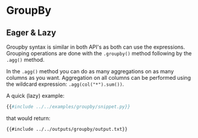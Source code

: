 # GroupBy

## Eager & Lazy

Groupby syntax is similar in both API's as both can use the expressions.
Grouping operations are done with the `.groupby()` method following by the `.agg()`
method.

In the `.agg()` method you can do as many aggregations on as many columns as you want.
Aggregation on all columns can be performed using the wildcard expression:
`.agg(col("*").sum())`.

A quick (lazy) example:

```python
{{#include ../../examples/groupby/snippet.py}}
```

that would return:

```text
{{#include ../../outputs/groupby/output.txt}}
```
